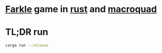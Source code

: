 # [Farkle](https://en.wikipedia.org/wiki/Farkle) game in [rust](https://www.rust-lang.org/) and [macroquad](https://macroquad.rs/)

# TL;DR run

```bash
cargo run --release
```


